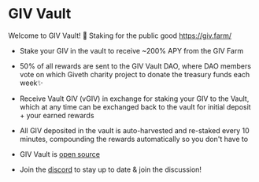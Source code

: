 # GIV Vault

Welcome to GIV Vault! 🚜 Staking for the public good
https://giv.farm/

- Stake your GIV in the vault to receive ~200% APY from the GIV Farm

- 50% of all rewards are sent to the GIV Vault DAO, where DAO members vote on which Giveth charity project to donate the treasury funds each week✨

- Receive Vault GIV (vGIV) in exchange for staking your GIV to the Vault, which at any time can be exchanged back to the vault for initial deposit + your earned rewards

- All GIV deposited in the vault is auto-harvested and re-staked every 10 minutes, compounding the rewards automatically so you don't have to

- GIV Vault is [open source](https://github.com/PlazaTech/givvault-contracts)

- Join the [discord](https://discord.com/invite/Ccsea7UvaS) to stay up to date & join the discussion!
